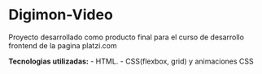 # Digimon-Video
Proyecto desarrollado como producto final para el curso de desarrollo frontend de la pagina platzi.com

**Tecnologias utilizadas:**
    - HTML.
    - CSS(flexbox, grid) y animaciones CSS
